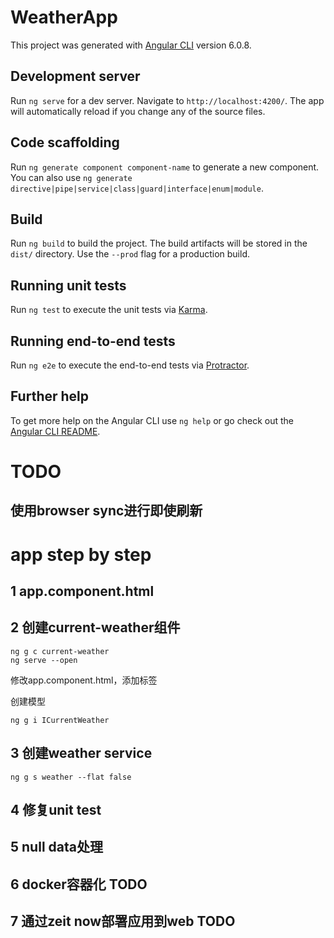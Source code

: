 # WeatherApp

This project was generated with [Angular CLI](https://github.com/angular/angular-cli) version 6.0.8.

## Development server

Run `ng serve` for a dev server. Navigate to `http://localhost:4200/`. The app will automatically reload if you change any of the source files.

## Code scaffolding

Run `ng generate component component-name` to generate a new component. You can also use `ng generate directive|pipe|service|class|guard|interface|enum|module`.

## Build

Run `ng build` to build the project. The build artifacts will be stored in the `dist/` directory. Use the `--prod` flag for a production build.

## Running unit tests

Run `ng test` to execute the unit tests via [Karma](https://karma-runner.github.io).

## Running end-to-end tests

Run `ng e2e` to execute the end-to-end tests via [Protractor](http://www.protractortest.org/).

## Further help

To get more help on the Angular CLI use `ng help` or go check out the [Angular CLI README](https://github.com/angular/angular-cli/blob/master/README.md).

# TODO 

## 使用browser sync进行即使刷新

# app step by step

## 1 app.component.html

## 2 创建current-weather组件
```
ng g c current-weather
ng serve --open
```

修改app.component.html，添加<app-current-weather>标签

创建模型
```
ng g i ICurrentWeather
```

## 3 创建weather service
```
ng g s weather --flat false
```

## 4 修复unit test

## 5 null data处理

## 6 docker容器化 TODO

## 7 通过zeit now部署应用到web TODO


